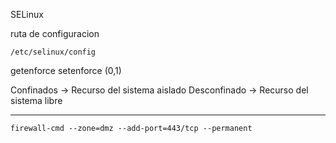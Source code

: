 SELinux

ruta de configuracion
```
/etc/selinux/config
```
getenforce
setenforce (0,1)

Confinados -> Recurso del sistema aislado
Desconfinado -> Recurso del sistema libre

---

`firewall-cmd --zone=dmz --add-port=443/tcp --permanent`